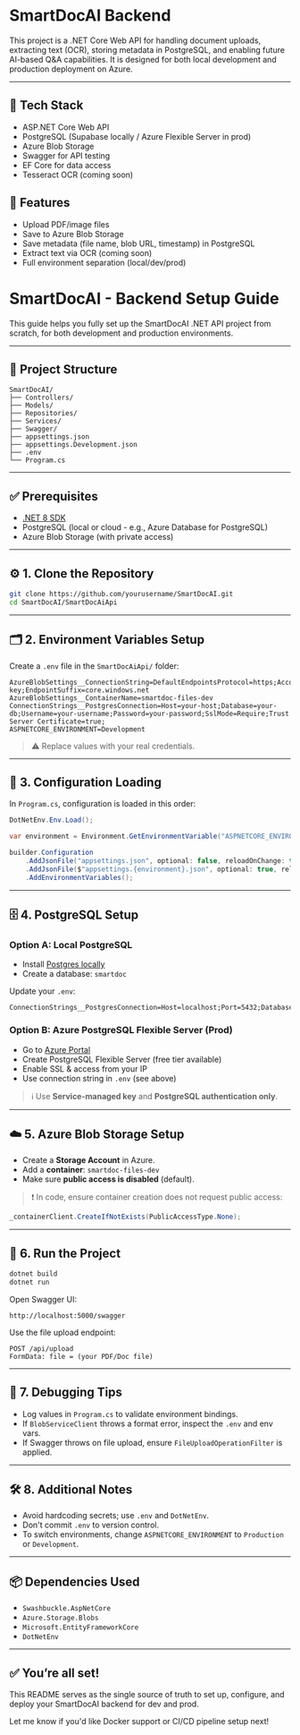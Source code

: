 # SmartDocAI Backend

This project is a .NET Core Web API for handling document uploads, extracting text (OCR), storing metadata in PostgreSQL, and enabling future AI-based Q&A capabilities. It is designed for both local development and production deployment on Azure.

---

## 🔧 Tech Stack

- ASP.NET Core Web API
- PostgreSQL (Supabase locally / Azure Flexible Server in prod)
- Azure Blob Storage
- Swagger for API testing
- EF Core for data access
- Tesseract OCR (coming soon)

## 🚀 Features

- Upload PDF/image files
- Save to Azure Blob Storage
- Save metadata (file name, blob URL, timestamp) in PostgreSQL
- Extract text via OCR (coming soon)
- Full environment separation (local/dev/prod)

# SmartDocAI - Backend Setup Guide

This guide helps you fully set up the SmartDocAI .NET API project from scratch, for both development and production environments.

---

## 📁 Project Structure

```
SmartDocAI/
├── Controllers/
├── Models/
├── Repositories/
├── Services/
├── Swagger/
├── appsettings.json
├── appsettings.Development.json
├── .env
└── Program.cs
```

---

## ✅ Prerequisites

- [.NET 8 SDK](https://dotnet.microsoft.com/en-us/download/dotnet/8.0)
- PostgreSQL (local or cloud - e.g., Azure Database for PostgreSQL)
- Azure Blob Storage (with private access)

---

## ⚙️ 1. Clone the Repository

```bash
git clone https://github.com/yourusername/SmartDocAI.git
cd SmartDocAI/SmartDocAiApi
```

---

## 🗂️ 2. Environment Variables Setup

Create a `.env` file in the `SmartDocAiApi/` folder:

```
AzureBlobSettings__ConnectionString=DefaultEndpointsProtocol=https;AccountName=smartdocstoragesriram;AccountKey=your-key;EndpointSuffix=core.windows.net
AzureBlobSettings__ContainerName=smartdoc-files-dev
ConnectionStrings__PostgresConnection=Host=your-host;Database=your-db;Username=your-username;Password=your-password;SslMode=Require;Trust Server Certificate=true;
ASPNETCORE_ENVIRONMENT=Development
```

> ⚠️ Replace values with your real credentials.

---

## 🧠 3. Configuration Loading

In `Program.cs`, configuration is loaded in this order:

```csharp
DotNetEnv.Env.Load();

var environment = Environment.GetEnvironmentVariable("ASPNETCORE_ENVIRONMENT") ?? "Production";

builder.Configuration
    .AddJsonFile("appsettings.json", optional: false, reloadOnChange: true)
    .AddJsonFile($"appsettings.{environment}.json", optional: true, reloadOnChange: true)
    .AddEnvironmentVariables();
```

---

## 🗄️ 4. PostgreSQL Setup

### Option A: Local PostgreSQL

- Install [Postgres locally](https://www.postgresql.org/download/)
- Create a database: `smartdoc`

Update your `.env`:

```
ConnectionStrings__PostgresConnection=Host=localhost;Port=5432;Database=smartdoc;Username=postgres;Password=yourpassword
```

### Option B: Azure PostgreSQL Flexible Server (Prod)

- Go to [Azure Portal](https://portal.azure.com)
- Create PostgreSQL Flexible Server (free tier available)
- Enable SSL & access from your IP
- Use connection string in `.env` (see above)

> ℹ️ Use **Service-managed key** and **PostgreSQL authentication only**.

---

## ☁️ 5. Azure Blob Storage Setup

- Create a **Storage Account** in Azure.
- Add a **container**: `smartdoc-files-dev`
- Make sure **public access is disabled** (default).

> ❗ In code, ensure container creation does not request public access:

```csharp
_containerClient.CreateIfNotExists(PublicAccessType.None);
```

---

## 🚀 6. Run the Project

```bash
dotnet build
dotnet run
```

Open Swagger UI:

```
http://localhost:5000/swagger
```

Use the file upload endpoint:

```http
POST /api/upload
FormData: file = (your PDF/Doc file)
```

---

## 🧪 7. Debugging Tips

- Log values in `Program.cs` to validate environment bindings.
- If `BlobServiceClient` throws a format error, inspect the `.env` and env vars.
- If Swagger throws on file upload, ensure `FileUploadOperationFilter` is applied.

---

## 🛠️ 8. Additional Notes

- Avoid hardcoding secrets; use `.env` and `DotNetEnv`.
- Don't commit `.env` to version control.
- To switch environments, change `ASPNETCORE_ENVIRONMENT` to `Production` or `Development`.

---

## 📦 Dependencies Used

- `Swashbuckle.AspNetCore`
- `Azure.Storage.Blobs`
- `Microsoft.EntityFrameworkCore`
- `DotNetEnv`

---

## ✅ You’re all set!

This README serves as the single source of truth to set up, configure, and deploy your SmartDocAI backend for dev and prod.

Let me know if you'd like Docker support or CI/CD pipeline setup next!
